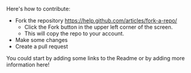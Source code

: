 Here's how to contribute:
* Fork the repository https://help.github.com/articles/fork-a-repo/
  * Click the Fork button in the upper left corner of the screen.
  * This will copy the repo to your account.
* Make some changes
* Create a pull request

You could start by adding some links to the Readme or by adding more information here!
